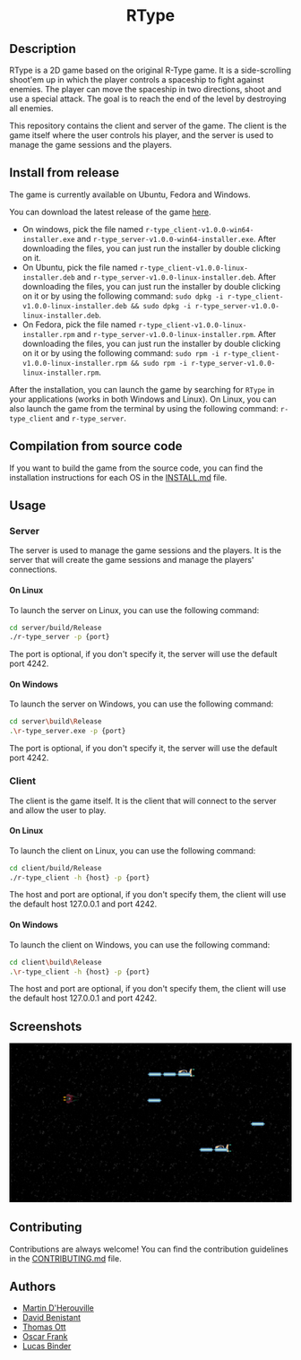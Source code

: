 <div align="center">
    <h1 align="center">
        RType
    </h1>
</div>

## Description

RType is a 2D game based on the original R-Type game. It is a side-scrolling shoot'em up in which the player controls a spaceship to fight against enemies. The player can move the spaceship in two directions, shoot and use a special attack. The goal is to reach the end of the level by destroying all enemies.

This repository contains the client and server of the game. The client is the game itself where the user controls his player, and the server is used to manage the game sessions and the players.

## Install from release

The game is currently available on Ubuntu, Fedora and Windows.

You can download the latest release of the game [here](https://github.com/EpitechPromo2026/B-CPP-500-MLH-5-1-rtype-martin.d-herouville/releases).

- On windows, pick the file named `r-type_client-v1.0.0-win64-installer.exe` and `r-type_server-v1.0.0-win64-installer.exe`. After downloading the files, you can just run the installer by double clicking on it.
- On Ubuntu, pick the file named `r-type_client-v1.0.0-linux-installer.deb` and `r-type_server-v1.0.0-linux-installer.deb`. After downloading the files, you can just run the installer by double clicking on it or by using the following command: `sudo dpkg -i r-type_client-v1.0.0-linux-installer.deb && sudo dpkg -i r-type_server-v1.0.0-linux-installer.deb`.
- On Fedora, pick the file named `r-type_client-v1.0.0-linux-installer.rpm` and `r-type_server-v1.0.0-linux-installer.rpm`. After downloading the files, you can just run the installer by double clicking on it or by using the following command: `sudo rpm -i r-type_client-v1.0.0-linux-installer.rpm && sudo rpm -i r-type_server-v1.0.0-linux-installer.rpm`.

After the installation, you can launch the game by searching for `RType` in your applications (works in both Windows and Linux). On Linux, you can also launch the game from the terminal by using the following command: `r-type_client` and `r-type_server`.

## Compilation from source code

If you want to build the game from the source code, you can find the installation instructions for each OS in the [INSTALL.md](INSTALL.md) file.

## Usage

### Server

The server is used to manage the game sessions and the players. It is the server that will create the game sessions and manage the players' connections.

#### On Linux

To launch the server on Linux, you can use the following command:

```bash
cd server/build/Release
./r-type_server -p {port}
```

The port is optional, if you don't specify it, the server will use the default port 4242.

#### On Windows

To launch the server on Windows, you can use the following command:

```bash
cd server\build\Release
.\r-type_server.exe -p {port}
```
The port is optional, if you don't specify it, the server will use the default port 4242.

### Client

The client is the game itself. It is the client that will connect to the server and allow the user to play.

#### On Linux

To launch the client on Linux, you can use the following command:

```bash
cd client/build/Release
./r-type_client -h {host} -p {port}
```

The host and port are optional, if you don't specify them, the client will use the default host 127.0.0.1 and port 4242.

#### On Windows

To launch the client on Windows, you can use the following command:

```bash
cd client\build\Release
.\r-type_client -h {host} -p {port}
```

The host and port are optional, if you don't specify them, the client will use the default host 127.0.0.1 and port 4242.

## Screenshots

![](./screenshots/screenshot_actual_game.png)

## Contributing

Contributions are always welcome! You can find the contribution guidelines in the [CONTRIBUTING.md](CONTRIBUTING.md) file.

## Authors

- [Martin D'Herouville](https://github.com/Mazettt)
- [David Benistant](https://github.com/usernameisunvaible)
- [Thomas Ott](https://github.com/RedBoardDev)
- [Oscar Frank](https://github.com/OoscarFrank)
- [Lucas Binder](https://github.com/LucasB9)
